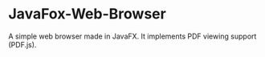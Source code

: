 # JavaFox-Web-Browser
A simple web browser made in JavaFX.
It implements PDF viewing support (PDF.js).
